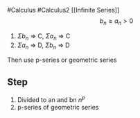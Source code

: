 #Calculus #Calculus2 [[Infinite Series]]
$$b_n \geq a_n > 0$$
1. $\Sigma b_n$ => C, $\Sigma a_n$ => C
2. $\Sigma a_n$ => D, $\Sigma b_n$ => D

Then use p-series or geometric series
## Step
1. Divided to an and bn $n^p$
2. p-series of geometric series 

